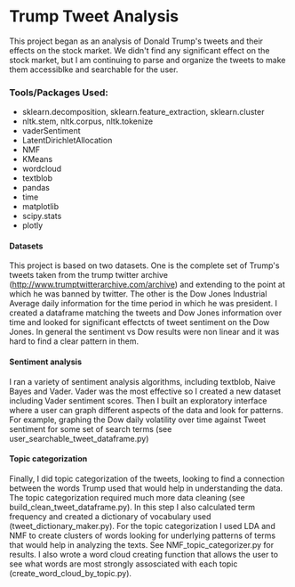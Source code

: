 # Trump Tweet Analysis
This project began as an analysis of Donald Trump's tweets and their effects on the stock market.  We didn't find any significant effect on the stock market, but I am continuing to parse and organize the tweets to make them accessiblke and searchable for the user. 

### Tools/Packages Used:
* sklearn.decomposition, sklearn.feature_extraction, sklearn.cluster
* nltk.stem, nltk.corpus, nltk.tokenize
* vaderSentiment
* LatentDirichletAllocation
* NMF
* KMeans
* wordcloud
* textblob
* pandas
* time
* matplotlib
* scipy.stats
* plotly

#### Datasets
This project is based on two datasets. One is the complete set of Trump's tweets taken from the trump twitter archive (http://www.trumptwitterarchive.com/archive) and extending to the point at which he was banned by twitter. The other is the  Dow Jones Industrial Average daily information for the time period in which he was president. I created a dataframe matching the tweets and Dow Jones information over time and looked for significant effectcts of tweet sentiment on the Dow Jones.  In general the sentiment vs Dow results were non linear and it was hard to find a clear pattern in them.
#### Sentiment analysis
I ran a variety of sentiment analysis algorithms, including textblob, Naive Bayes and Vader. Vader was the most effective so I created a new dataset including Vader sentiment scores. Then I built an exploratory interface where a user can graph different aspects of the data and look for patterns. For example, graphing the Dow daily volatility over time against Tweet sentiment for some set of search terms (see user_searchable_tweet_dataframe.py)
#### Topic categorization
Finally, I did topic categorization of the tweets, looking to find a connection between the words Trump used that would help in understanding the data. The topic categorization required much more data cleaning (see build_clean_tweet_dataframe.py). In this step I also calculated term frequency and created a dictionary of vocabulary used (tweet_dictionary_maker.py). For the topic categorization I used LDA and NMF to create clusters of words looking for underlying patterns of terms that would help in analyzing the texts. See NMF_topic_categorizer.py for results. I also wrote a word cloud creating function that allows the user to see what words are most strongly assosciated with each topic (create_word_cloud_by_topic.py).
